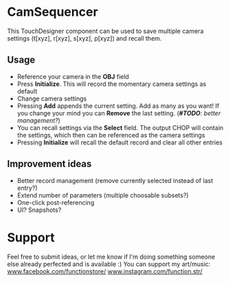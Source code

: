 # CamSequencer

This TouchDesigner component can be used to save multiple camera settings (t[xyz], r[xyz], s[xyz], p[xyz]) and recall them.

## Usage

- Reference your camera in the **OBJ** field
- Press **Initialize**. This will record the momentary camera settings as default 
- Change camera settings
- Pressing **Add** appends the current setting. Add as many as you want! If you change your mind you can **Remove** the last setting. (***#TODO**: better management?*)
- You can recall settings via the **Select** field. The output CHOP will contain the settings, which then can be referenced as the camera settings 
- Pressing **Initialize** will recall the default record and clear all other entries

## Improvement ideas

- Better record management (remove currently selected instead of last entry?)
- Extend number of parameters (multiple choosable subsets?)
- One-click post-referencing
- UI? Snapshots?

# Support

Feel free to submit ideas, or let me know if I'm doing something someone else already perfected and is available :)
You can support my art/music: www.facebook.com/functionstore/ www.instagram.com/function.str/
